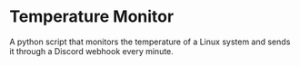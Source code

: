 # Temperature Monitor
 A python script that monitors the temperature of a Linux system and sends it through a Discord webhook every minute.

